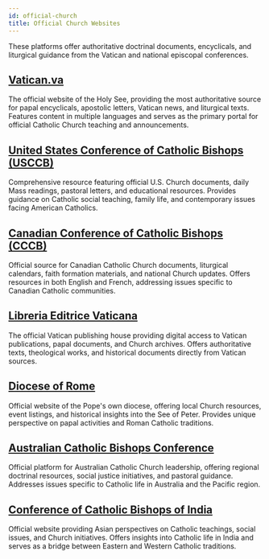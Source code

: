 ```yaml
---
id: official-church
title: Official Church Websites
---
```


These platforms offer authoritative doctrinal documents, encyclicals, and liturgical guidance from the Vatican and national episcopal conferences.

## [Vatican.va](https://www.vatican.va/)

The official website of the Holy See, providing the most authoritative source for papal encyclicals, apostolic letters, Vatican news, and liturgical texts. Features content in multiple languages and serves as the primary portal for official Catholic Church teaching and announcements.

## [United States Conference of Catholic Bishops (USCCB)](https://www.usccb.org/)

Comprehensive resource featuring official U.S. Church documents, daily Mass readings, pastoral letters, and educational resources. Provides guidance on Catholic social teaching, family life, and contemporary issues facing American Catholics.

## [Canadian Conference of Catholic Bishops (CCCB)](https://www.cccb.ca/)

Official source for Canadian Catholic Church documents, liturgical calendars, faith formation materials, and national Church updates. Offers resources in both English and French, addressing issues specific to Canadian Catholic communities.

## [Libreria Editrice Vaticana](https://www.libreriaeditricevaticana.va/)

The official Vatican publishing house providing digital access to Vatican publications, papal documents, and Church archives. Offers authoritative texts, theological works, and historical documents directly from Vatican sources.

## [Diocese of Rome](https://www.diocesidiroma.it/)

Official website of the Pope's own diocese, offering local Church resources, event listings, and historical insights into the See of Peter. Provides unique perspective on papal activities and Roman Catholic traditions.

## [Australian Catholic Bishops Conference](https://www.catholic.org.au/)

Official platform for Australian Catholic Church leadership, offering regional doctrinal resources, social justice initiatives, and pastoral guidance. Addresses issues specific to Catholic life in Australia and the Pacific region.

## [Conference of Catholic Bishops of India](https://ccbi.in/)

Official website providing Asian perspectives on Catholic teachings, social issues, and Church initiatives. Offers insights into Catholic life in India and serves as a bridge between Eastern and Western Catholic traditions.